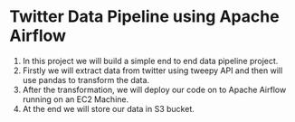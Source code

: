 # Twitter Data Pipeline using Apache Airflow
1. In this project we will build a simple end to end data pipeline project.
2. Firstly we will extract data from twitter using tweepy API and then will use pandas to transform the data.
3. After the transformation, we will deploy our code on to Apache Airflow running on an EC2 Machine.
4. At the end we will store our data in S3 bucket.
